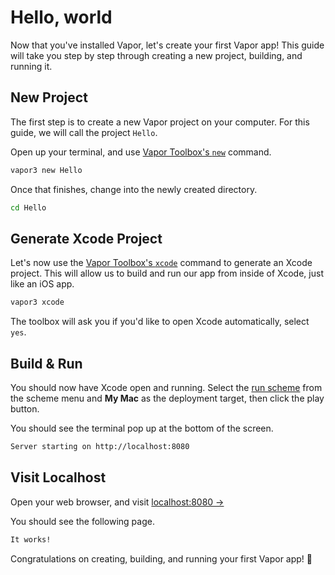 # Hello, world

Now that you've installed Vapor, let's create your first Vapor app!
This guide will take you step by step through creating a new project, building, and running it.

## New Project

The first step is to create a new Vapor project on your computer.
For this guide, we will call the project `Hello`.

Open up your terminal, and use [Vapor Toolbox's `new`](toolbox.md#new) command.

```sh
vapor3 new Hello
```

Once that finishes, change into the newly created directory.

```sh
cd Hello
```

## Generate Xcode Project

Let's now use the [Vapor Toolbox's `xcode`](toolbox.md) command to generate an Xcode project.
This will allow us to build and run our app from inside of Xcode, just like an iOS app.

```sh
vapor3 xcode
```

The toolbox will ask you if you'd like to open Xcode automatically, select `yes`.

## Build & Run

You should now have Xcode open and running. Select the [run scheme](xcode.md#run) from the scheme menu and **My Mac** as the deployment target,
then click the play button.

You should see the terminal pop up at the bottom of the screen.

```sh
Server starting on http://localhost:8080
```

## Visit Localhost

Open your web browser, and visit <a href="http://localhost:8080" target="_blank">localhost:8080 &rarr;</a>

You should see the following page.

```html
It works!
```

Congratulations on creating, building, and running your first Vapor app! 🎉
